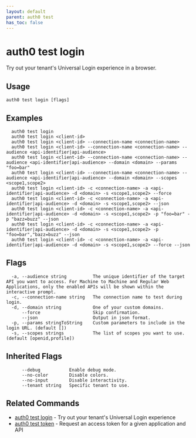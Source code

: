 ```yaml
---
layout: default
parent: auth0 test
has_toc: false
---
```

# auth0 test login

Try out your tenant's Universal Login experience in a browser.

## Usage
```
auth0 test login [flags]
```

## Examples

```
  auth0 test login
  auth0 test login <client-id>
  auth0 test login <client-id> --connection-name <connection-name>
  auth0 test login <client-id> --connection-name <connection-name> --audience <api-identifier|api-audience>
  auth0 test login <client-id> --connection-name <connection-name> --audience <api-identifier|api-audience> --domain <domain> --params "foo=bar"
  auth0 test login <client-id> --connection-name <connection-name> --audience <api-identifier|api-audience> --domain <domain> --scopes <scope1,scope2>
  auth0 test login <client-id> -c <connection-name> -a <api-identifier|api-audience> -d <domain> -s <scope1,scope2> --force
  auth0 test login <client-id> -c <connection-name> -a <api-identifier|api-audience> -d <domain> -s <scope1,scope2> --json
  auth0 test login <client-id> -c <connection-name> -a <api-identifier|api-audience> -d <domain> -s <scope1,scope2> -p "foo=bar" -p "bazz=buzz" --json
  auth0 test login <client-id> -c <connection-name> -a <api-identifier|api-audience> -d <domain> -s <scope1,scope2> -p "foo=bar","bazz=buzz" --json
  auth0 test login <client-id> -c <connection-name> -a <api-identifier|api-audience> -d <domain> -s <scope1,scope2> --force --json
```


## Flags

```
  -a, --audience string          The unique identifier of the target API you want to access. For Machine to Machine and Regular Web Applications, only the enabled APIs will be shown within the interactive prompt.
  -c, --connection-name string   The connection name to test during login.
  -d, --domain string            One of your custom domains.
      --force                    Skip confirmation.
      --json                     Output in json format.
  -p, --params stringToString    Custom parameters to include in the login URL. (default [])
  -s, --scopes strings           The list of scopes you want to use. (default [openid,profile])
```


## Inherited Flags

```
      --debug           Enable debug mode.
      --no-color        Disable colors.
      --no-input        Disable interactivity.
      --tenant string   Specific tenant to use.
```


## Related Commands

- [auth0 test login](auth0_test_login.md) - Try out your tenant's Universal Login experience
- [auth0 test token](auth0_test_token.md) - Request an access token for a given application and API


